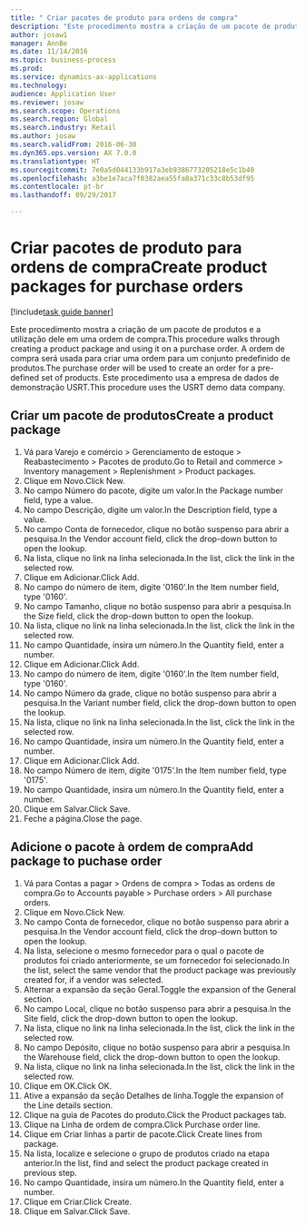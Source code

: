 ```yaml
--- 
title: " Criar pacotes de produto para ordens de compra"
description: "Este procedimento mostra a criação de um pacote de produtos e a utilização dele em uma ordem de compra."
author: josaw1
manager: AnnBe
ms.date: 11/14/2016
ms.topic: business-process
ms.prod: 
ms.service: dynamics-ax-applications
ms.technology: 
audience: Application User
ms.reviewer: josaw
ms.search.scope: Operations
ms.search.region: Global
ms.search.industry: Retail
ms.author: josaw
ms.search.validFrom: 2016-06-30
ms.dyn365.ops.version: AX 7.0.0
ms.translationtype: HT
ms.sourcegitcommit: 7e0a5d044133b917a3eb9386773205218e5c1b40
ms.openlocfilehash: a3be1e7aca7f0382aea55fa8a371c33c8b53df95
ms.contentlocale: pt-br
ms.lasthandoff: 09/29/2017

---
```

# <a name="create-product-packages-for-purchase-orders"></a><span data-ttu-id="fc562-103"> Criar pacotes de produto para ordens de compra</span><span class="sxs-lookup"><span data-stu-id="fc562-103">Create product packages for purchase orders</span></span>

[!include[task guide banner](../includes/task-guide-banner.md)]

<span data-ttu-id="fc562-104">Este procedimento mostra a criação de um pacote de produtos e a utilização dele em uma ordem de compra.</span><span class="sxs-lookup"><span data-stu-id="fc562-104">This procedure walks through creating a product package and using it on a purchase order.</span></span> <span data-ttu-id="fc562-105">A ordem de compra será usada para criar uma ordem para um conjunto predefinido de produtos.</span><span class="sxs-lookup"><span data-stu-id="fc562-105">The purchase order will be used to create an order for a pre-defined set of products.</span></span> <span data-ttu-id="fc562-106">Este procedimento usa a empresa de dados de demonstração USRT.</span><span class="sxs-lookup"><span data-stu-id="fc562-106">This procedure uses the USRT demo data company.</span></span>


## <a name="create-a-product-package"></a><span data-ttu-id="fc562-107">Criar um pacote de produtos</span><span class="sxs-lookup"><span data-stu-id="fc562-107">Create a product package</span></span>
1. <span data-ttu-id="fc562-108">Vá para Varejo e comércio > Gerenciamento de estoque > Reabastecimento > Pacotes de produto.</span><span class="sxs-lookup"><span data-stu-id="fc562-108">Go to Retail and commerce > Inventory management > Replenishment > Product packages.</span></span>
2. <span data-ttu-id="fc562-109">Clique em Novo.</span><span class="sxs-lookup"><span data-stu-id="fc562-109">Click New.</span></span>
3. <span data-ttu-id="fc562-110">No campo Número do pacote, digite um valor.</span><span class="sxs-lookup"><span data-stu-id="fc562-110">In the Package number field, type a value.</span></span>
4. <span data-ttu-id="fc562-111">No campo Descrição, digite um valor.</span><span class="sxs-lookup"><span data-stu-id="fc562-111">In the Description field, type a value.</span></span>
5. <span data-ttu-id="fc562-112">No campo Conta de fornecedor, clique no botão suspenso para abrir a pesquisa.</span><span class="sxs-lookup"><span data-stu-id="fc562-112">In the Vendor account field, click the drop-down button to open the lookup.</span></span>
6. <span data-ttu-id="fc562-113">Na lista, clique no link na linha selecionada.</span><span class="sxs-lookup"><span data-stu-id="fc562-113">In the list, click the link in the selected row.</span></span>
7. <span data-ttu-id="fc562-114">Clique em Adicionar.</span><span class="sxs-lookup"><span data-stu-id="fc562-114">Click Add.</span></span>
8. <span data-ttu-id="fc562-115">No campo do número de item, digite '0160'.</span><span class="sxs-lookup"><span data-stu-id="fc562-115">In the Item number field, type '0160'.</span></span>
9. <span data-ttu-id="fc562-116">No campo Tamanho, clique no botão suspenso para abrir a pesquisa.</span><span class="sxs-lookup"><span data-stu-id="fc562-116">In the Size field, click the drop-down button to open the lookup.</span></span>
10. <span data-ttu-id="fc562-117">Na lista, clique no link na linha selecionada.</span><span class="sxs-lookup"><span data-stu-id="fc562-117">In the list, click the link in the selected row.</span></span>
11. <span data-ttu-id="fc562-118">No campo Quantidade, insira um número.</span><span class="sxs-lookup"><span data-stu-id="fc562-118">In the Quantity field, enter a number.</span></span>
12. <span data-ttu-id="fc562-119">Clique em Adicionar.</span><span class="sxs-lookup"><span data-stu-id="fc562-119">Click Add.</span></span>
13. <span data-ttu-id="fc562-120">No campo do número de item, digite '0160'.</span><span class="sxs-lookup"><span data-stu-id="fc562-120">In the Item number field, type '0160'.</span></span>
14. <span data-ttu-id="fc562-121">No campo Número da grade, clique no botão suspenso para abrir a pesquisa.</span><span class="sxs-lookup"><span data-stu-id="fc562-121">In the Variant number field, click the drop-down button to open the lookup.</span></span>
15. <span data-ttu-id="fc562-122">Na lista, clique no link na linha selecionada.</span><span class="sxs-lookup"><span data-stu-id="fc562-122">In the list, click the link in the selected row.</span></span>
16. <span data-ttu-id="fc562-123">No campo Quantidade, insira um número.</span><span class="sxs-lookup"><span data-stu-id="fc562-123">In the Quantity field, enter a number.</span></span>
17. <span data-ttu-id="fc562-124">Clique em Adicionar.</span><span class="sxs-lookup"><span data-stu-id="fc562-124">Click Add.</span></span>
18. <span data-ttu-id="fc562-125">No campo Número de item, digite '0175'.</span><span class="sxs-lookup"><span data-stu-id="fc562-125">In the Item number field, type '0175'.</span></span>
19. <span data-ttu-id="fc562-126">No campo Quantidade, insira um número.</span><span class="sxs-lookup"><span data-stu-id="fc562-126">In the Quantity field, enter a number.</span></span>
20. <span data-ttu-id="fc562-127">Clique em Salvar.</span><span class="sxs-lookup"><span data-stu-id="fc562-127">Click Save.</span></span>
21. <span data-ttu-id="fc562-128">Feche a página.</span><span class="sxs-lookup"><span data-stu-id="fc562-128">Close the page.</span></span>

## <a name="add-package-to-puchase-order"></a><span data-ttu-id="fc562-129">Adicione o pacote à ordem de compra</span><span class="sxs-lookup"><span data-stu-id="fc562-129">Add package to puchase order</span></span>
1. <span data-ttu-id="fc562-130">Vá para Contas a pagar > Ordens de compra > Todas as ordens de compra.</span><span class="sxs-lookup"><span data-stu-id="fc562-130">Go to Accounts payable > Purchase orders > All purchase orders.</span></span>
2. <span data-ttu-id="fc562-131">Clique em Novo.</span><span class="sxs-lookup"><span data-stu-id="fc562-131">Click New.</span></span>
3. <span data-ttu-id="fc562-132">No campo Conta de fornecedor, clique no botão suspenso para abrir a pesquisa.</span><span class="sxs-lookup"><span data-stu-id="fc562-132">In the Vendor account field, click the drop-down button to open the lookup.</span></span>
4. <span data-ttu-id="fc562-133">Na lista, selecione o mesmo fornecedor para o qual o pacote de produtos foi criado anteriormente, se um fornecedor foi selecionado.</span><span class="sxs-lookup"><span data-stu-id="fc562-133">In the list, select the same vendor that the product package was previously created for, if a vendor was selected.</span></span>
5. <span data-ttu-id="fc562-134">Alternar a expansão da seção Geral.</span><span class="sxs-lookup"><span data-stu-id="fc562-134">Toggle the expansion of the General section.</span></span>
6. <span data-ttu-id="fc562-135">No campo Local, clique no botão suspenso para abrir a pesquisa.</span><span class="sxs-lookup"><span data-stu-id="fc562-135">In the Site field, click the drop-down button to open the lookup.</span></span>
7. <span data-ttu-id="fc562-136">Na lista, clique no link na linha selecionada.</span><span class="sxs-lookup"><span data-stu-id="fc562-136">In the list, click the link in the selected row.</span></span>
8. <span data-ttu-id="fc562-137">No campo Depósito, clique no botão suspenso para abrir a pesquisa.</span><span class="sxs-lookup"><span data-stu-id="fc562-137">In the Warehouse field, click the drop-down button to open the lookup.</span></span>
9. <span data-ttu-id="fc562-138">Na lista, clique no link na linha selecionada.</span><span class="sxs-lookup"><span data-stu-id="fc562-138">In the list, click the link in the selected row.</span></span>
10. <span data-ttu-id="fc562-139">Clique em OK.</span><span class="sxs-lookup"><span data-stu-id="fc562-139">Click OK.</span></span>
11. <span data-ttu-id="fc562-140">Ative a expansão da seção Detalhes de linha.</span><span class="sxs-lookup"><span data-stu-id="fc562-140">Toggle the expansion of the Line details section.</span></span>
12. <span data-ttu-id="fc562-141">Clique na guia de Pacotes do produto.</span><span class="sxs-lookup"><span data-stu-id="fc562-141">Click the Product packages tab.</span></span>
13. <span data-ttu-id="fc562-142">Clique na Linha de ordem de compra.</span><span class="sxs-lookup"><span data-stu-id="fc562-142">Click Purchase order line.</span></span>
14. <span data-ttu-id="fc562-143">Clique em Criar linhas a partir de pacote.</span><span class="sxs-lookup"><span data-stu-id="fc562-143">Click Create lines from package.</span></span>
15. <span data-ttu-id="fc562-144">Na lista, localize e selecione o grupo de produtos criado na etapa anterior.</span><span class="sxs-lookup"><span data-stu-id="fc562-144">In the list, find and select the product package created in previous step.</span></span>
16. <span data-ttu-id="fc562-145">No campo Quantidade, insira um número.</span><span class="sxs-lookup"><span data-stu-id="fc562-145">In the Quantity field, enter a number.</span></span>
17. <span data-ttu-id="fc562-146">Clique em Criar.</span><span class="sxs-lookup"><span data-stu-id="fc562-146">Click Create.</span></span>
18. <span data-ttu-id="fc562-147">Clique em Salvar.</span><span class="sxs-lookup"><span data-stu-id="fc562-147">Click Save.</span></span>


